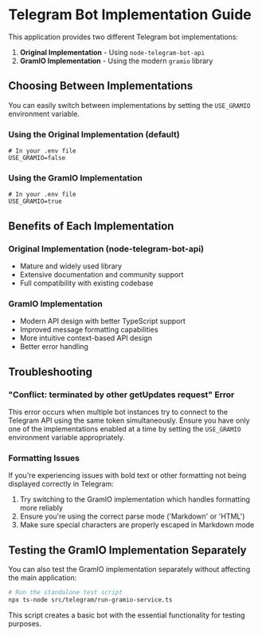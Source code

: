 # Telegram Bot Implementation Guide

This application provides two different Telegram bot implementations:

1. **Original Implementation** - Using `node-telegram-bot-api`
2. **GramIO Implementation** - Using the modern `gramio` library

## Choosing Between Implementations

You can easily switch between implementations by setting the `USE_GRAMIO` environment variable.

### Using the Original Implementation (default)

```
# In your .env file
USE_GRAMIO=false
```

### Using the GramIO Implementation

```
# In your .env file
USE_GRAMIO=true
```

## Benefits of Each Implementation

### Original Implementation (node-telegram-bot-api)

- Mature and widely used library
- Extensive documentation and community support
- Full compatibility with existing codebase

### GramIO Implementation

- Modern API design with better TypeScript support
- Improved message formatting capabilities
- More intuitive context-based API design
- Better error handling

## Troubleshooting

### "Conflict: terminated by other getUpdates request" Error

This error occurs when multiple bot instances try to connect to the Telegram API using the same token simultaneously. Ensure you have only one of the implementations enabled at a time by setting the `USE_GRAMIO` environment variable appropriately.

### Formatting Issues

If you're experiencing issues with bold text or other formatting not being displayed correctly in Telegram:

1. Try switching to the GramIO implementation which handles formatting more reliably
2. Ensure you're using the correct parse mode ('Markdown' or 'HTML')
3. Make sure special characters are properly escaped in Markdown mode

## Testing the GramIO Implementation Separately

You can also test the GramIO implementation separately without affecting the main application:

```bash
# Run the standalone test script
npx ts-node src/telegram/run-gramio-service.ts
```

This script creates a basic bot with the essential functionality for testing purposes. 